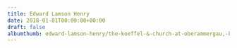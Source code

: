 ```yaml
---
title: Edward Lamson Henry
date: 2018-01-01T00:00:00+00:00
draft: false
albumthumb: edward-lamson-henry/the-koeffel-&-church-at-oberammergau,-bavarian-alps---sketch.jpg
---
```

